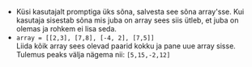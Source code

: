 - Küsi kasutajalt promptiga üks sõna, salvesta see sõna array'sse. Kui kasutaja sisestab sõna mis juba on array sees siis ütleb, et juba on olemas ja rohkem ei lisa seda.
- `array = [[2,3], [7,8], [-4, 2], [7,5]]`  
Liida kõik array sees olevad paarid kokku ja pane uue array sisse. Tulemus peaks välja nägema nii: `[5,15,-2,12]`
